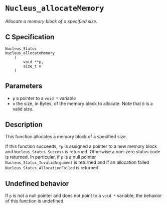 # `Nucleus_allocateMemory`
*Allocate a memory block of a specified size.*

## C Specification
```
Nucleus_Status
Nucleus_allocateMemory
    (
        void **p,
        size_t n
    )
```

## Parameters
- `p` a pointer to a `void *` variable
- `n` the size, in Bytes, of the memory block to allocate. Note that `0` is a valid size.

## Description
This function allocates a memory block of a specified size.

If this function succeeds, `*p` is assigned a pointer to a new memory block and `Nucleus_Status_Success` is returned.
Otherwise a non-zero status code is returned. In particular, if `p` is a null pointer `Nucleus_Status_InvalidArgument` is returned and if an allocation failed `Nucleus_Status_AllocationFailed` is returned.

## Undefined behavior
If `p` is not a null pointer and does not point to a `void *` variable, the behavior of this function is undefined.
